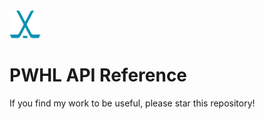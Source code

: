 <img src="/.logo.svg" alt="logo" width="50"/>

# PWHL API Reference
If you find my work to be useful, please star this repository!
